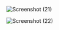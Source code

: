![Screenshot (21)](https://github.com/user-attachments/assets/7e0b5eb2-78f3-4701-a28b-d2c8b9ec1be3)

![Screenshot (22)](https://github.com/user-attachments/assets/ad5c7fb8-d988-48d7-b943-57c4895b173a)


